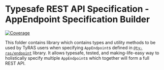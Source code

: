 # Typesafe REST API Specification - AppEndpoint Specification Builder

[![Coverage](https://codecov.io/gh/ty-ras/server/branch/main/graph/badge.svg?flag=endpoint-spec)](https://codecov.io/gh/ty-ras/server)

This folder contains library which contains types and utility methods to be used by TyRAS users when specifying `AppEndpoint`s defined in [`@ty-ras/endpoint`](../endpoint) library.
It allows typesafe, tested, and making-life-easy way to holistically specify multiple `AppEndpoint`s which together will form a full REST API.
